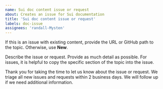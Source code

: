 ```yaml
---
name: Sui doc content issue or request
about: Creates an issue for Sui documentation
title: 'Sui doc content issue or request'
labels: doc-issue
assignees: 'randall-Mysten'
---
```


If this is an issue with existing content, provide the URL or GitHub path to the topic. Otherwise, use **New**.

Describe the issue or request. Provide as much detail as possible. For issues, it is helpful to copy the specific section of the topic into the issue.

Thank you for taking the time to let us know about the issue or request. We triage all new issues and requests within 2 business days. We will follow up if we need additional information. 